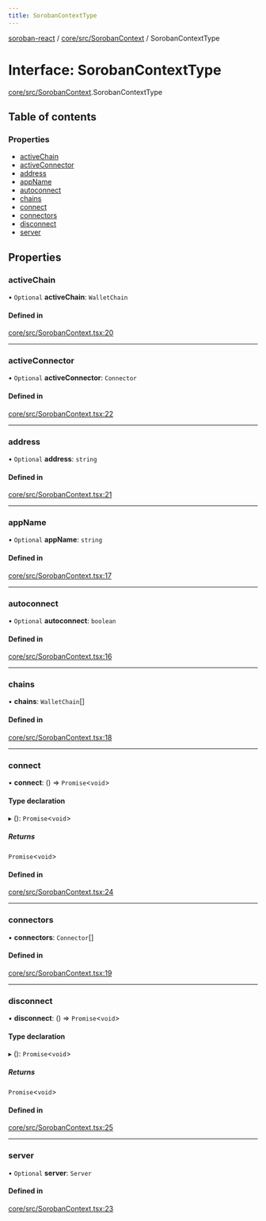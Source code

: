 ```yaml
---
title: SorobanContextType
---
```

[soroban-react](../README.md) / [core/src/SorobanContext](../modules/core_src_SorobanContext.md) / SorobanContextType

# Interface: SorobanContextType

[core/src/SorobanContext](../modules/core_src_SorobanContext.md).SorobanContextType

## Table of contents

### Properties

- [activeChain](core_src_SorobanContext.SorobanContextType.md#activechain)
- [activeConnector](core_src_SorobanContext.SorobanContextType.md#activeconnector)
- [address](core_src_SorobanContext.SorobanContextType.md#address)
- [appName](core_src_SorobanContext.SorobanContextType.md#appname)
- [autoconnect](core_src_SorobanContext.SorobanContextType.md#autoconnect)
- [chains](core_src_SorobanContext.SorobanContextType.md#chains)
- [connect](core_src_SorobanContext.SorobanContextType.md#connect)
- [connectors](core_src_SorobanContext.SorobanContextType.md#connectors)
- [disconnect](core_src_SorobanContext.SorobanContextType.md#disconnect)
- [server](core_src_SorobanContext.SorobanContextType.md#server)

## Properties

### activeChain

• `Optional` **activeChain**: `WalletChain`

#### Defined in

[core/src/SorobanContext.tsx:20](https://github.com/paltalabs/soroban-react/blob/7608217/packages/core/src/SorobanContext.tsx#L20)

___

### activeConnector

• `Optional` **activeConnector**: `Connector`

#### Defined in

[core/src/SorobanContext.tsx:22](https://github.com/paltalabs/soroban-react/blob/7608217/packages/core/src/SorobanContext.tsx#L22)

___

### address

• `Optional` **address**: `string`

#### Defined in

[core/src/SorobanContext.tsx:21](https://github.com/paltalabs/soroban-react/blob/7608217/packages/core/src/SorobanContext.tsx#L21)

___

### appName

• `Optional` **appName**: `string`

#### Defined in

[core/src/SorobanContext.tsx:17](https://github.com/paltalabs/soroban-react/blob/7608217/packages/core/src/SorobanContext.tsx#L17)

___

### autoconnect

• `Optional` **autoconnect**: `boolean`

#### Defined in

[core/src/SorobanContext.tsx:16](https://github.com/paltalabs/soroban-react/blob/7608217/packages/core/src/SorobanContext.tsx#L16)

___

### chains

• **chains**: `WalletChain`[]

#### Defined in

[core/src/SorobanContext.tsx:18](https://github.com/paltalabs/soroban-react/blob/7608217/packages/core/src/SorobanContext.tsx#L18)

___

### connect

• **connect**: () => `Promise`<`void`\>

#### Type declaration

▸ (): `Promise`<`void`\>

##### Returns

`Promise`<`void`\>

#### Defined in

[core/src/SorobanContext.tsx:24](https://github.com/paltalabs/soroban-react/blob/7608217/packages/core/src/SorobanContext.tsx#L24)

___

### connectors

• **connectors**: `Connector`[]

#### Defined in

[core/src/SorobanContext.tsx:19](https://github.com/paltalabs/soroban-react/blob/7608217/packages/core/src/SorobanContext.tsx#L19)

___

### disconnect

• **disconnect**: () => `Promise`<`void`\>

#### Type declaration

▸ (): `Promise`<`void`\>

##### Returns

`Promise`<`void`\>

#### Defined in

[core/src/SorobanContext.tsx:25](https://github.com/paltalabs/soroban-react/blob/7608217/packages/core/src/SorobanContext.tsx#L25)

___

### server

• `Optional` **server**: `Server`

#### Defined in

[core/src/SorobanContext.tsx:23](https://github.com/paltalabs/soroban-react/blob/7608217/packages/core/src/SorobanContext.tsx#L23)
